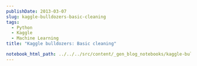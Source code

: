 ```yaml
---
publishDate: 2013-03-07
slug: kaggle-bulldozers-basic-cleaning
tags:
  - Python
  - Kaggle
  - Machine Learning
title: "Kaggle bulldozers: Basic cleaning"

notebook_html_path: ../../../src/content/_gen_blog_notebooks/kaggle-bulldozers-basic-cleaning.html
---
```

